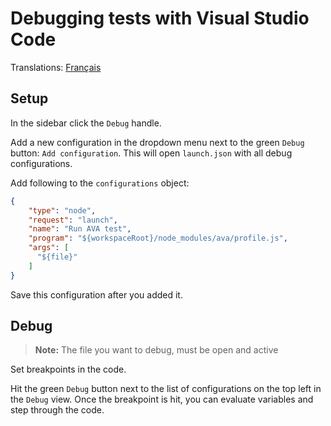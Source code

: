 # Debugging tests with Visual Studio Code

Translations: [Français](https://github.com/avajs/ava-docs/blob/master/fr_FR/docs/recipes/debugging-with-vscode.md)

## Setup

In the sidebar click the `Debug` handle.

Add a new configuration in the dropdown menu next to the green `Debug` button: `Add configuration`. This will open `launch.json` with all debug configurations.

Add following to the `configurations` object:

```json
{
    "type": "node",
    "request": "launch",
    "name": "Run AVA test",
    "program": "${workspaceRoot}/node_modules/ava/profile.js",
    "args": [
      "${file}"
    ]
}
```

Save this configuration after you added it.

## Debug

> **Note:** The file you want to debug, must be open and active

Set breakpoints in the code.

Hit the green `Debug` button next to the list of configurations on the top left in the `Debug` view. Once the breakpoint is hit, you can evaluate variables and step through the code.
